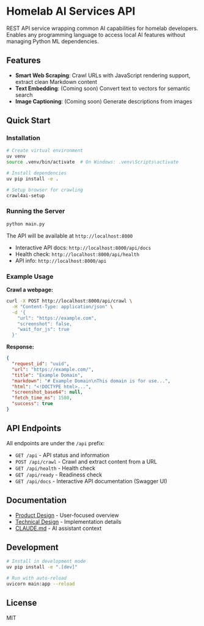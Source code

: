 # Homelab AI Services API

REST API service wrapping common AI capabilities for homelab developers. Enables any programming language to access local AI features without managing Python ML dependencies.

## Features

- **Smart Web Scraping**: Crawl URLs with JavaScript rendering support, extract clean Markdown content
- **Text Embedding**: (Coming soon) Convert text to vectors for semantic search
- **Image Captioning**: (Coming soon) Generate descriptions from images

## Quick Start

### Installation

```bash
# Create virtual environment
uv venv
source .venv/bin/activate  # On Windows: .venv\Scripts\activate

# Install dependencies
uv pip install -e .

# Setup browser for crawling
crawl4ai-setup
```

### Running the Server

```bash
python main.py
```

The API will be available at `http://localhost:8000`

- Interactive API docs: `http://localhost:8000/api/docs`
- Health check: `http://localhost:8000/api/health`
- API info: `http://localhost:8000/api`

### Example Usage

**Crawl a webpage:**

```bash
curl -X POST http://localhost:8000/api/crawl \
  -H "Content-Type: application/json" \
  -d '{
    "url": "https://example.com",
    "screenshot": false,
    "wait_for_js": true
  }'
```

**Response:**

```json
{
  "request_id": "uuid",
  "url": "https://example.com/",
  "title": "Example Domain",
  "markdown": "# Example Domain\nThis domain is for use...",
  "html": "<!DOCTYPE html>...",
  "screenshot_base64": null,
  "fetch_time_ms": 1580,
  "success": true
}
```

## API Endpoints

All endpoints are under the `/api` prefix:

- `GET /api` - API status and information
- `POST /api/crawl` - Crawl and extract content from a URL
- `GET /api/health` - Health check
- `GET /api/ready` - Readiness check
- `GET /api/docs` - Interactive API documentation (Swagger UI)

## Documentation

- [Product Design](docs/product-design.md) - User-focused overview
- [Technical Design](docs/tech-design.md) - Implementation details
- [CLAUDE.md](CLAUDE.md) - AI assistant context

## Development

```bash
# Install in development mode
uv pip install -e ".[dev]"

# Run with auto-reload
uvicorn main:app --reload
```

## License

MIT

